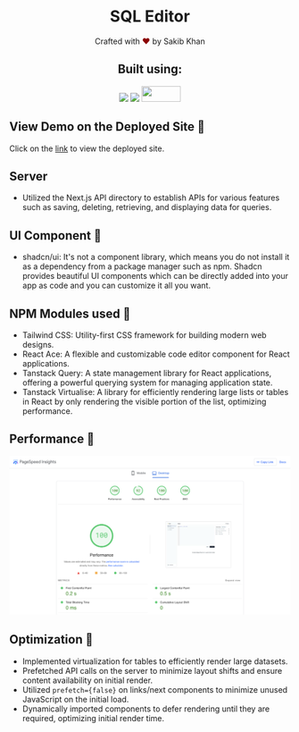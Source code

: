 <h1 align= "center">
SQL Editor
</h1>

<p align="center">
Crafted with <span style="color: #8b0000;">&hearts;</span> by Sakib Khan
</p>

<h2 align="center">Built using: </h2>
<p align="center">
    <img src="https://img.shields.io/badge/Next-black?style=for-the-badge&logo=next.js&logoColor=white" />
    <img src="https://img.shields.io/badge/Tailwind_CSS-38B2AC?style=for-the-badge&logo=tailwind-css&logoColor=white" />
    <img src="https://avatars.githubusercontent.com/u/139895814?s=200&v=4" height="28px" width="70px"/>
</p>

## View Demo on the Deployed Site 🚀

<p>Click on the <a href="https://sql--editor.vercel.app/">link</a> to view the deployed site.</p>

## Server

- Utilized the Next.js API directory to establish APIs for various features such as saving, deleting, retrieving, and displaying data for queries.

## UI Component 🚀

- shadcn/ui: It's not a component library, which means you do not install it as a dependency from a package manager such as npm. Shadcn provides beautiful UI components which can be directly added into your app as code and you can customize it all you want.

## NPM Modules used 🚀

- Tailwind CSS: Utility-first CSS framework for building modern web designs.
- React Ace: A flexible and customizable code editor component for React applications.
- Tanstack Query: A state management library for React applications, offering a powerful querying system for managing application state.
- Tanstack Virtualise: A library for efficiently rendering large lists or tables in React by only rendering the visible portion of the list, optimizing performance.

## Performance 🚀

<img src="./public/performance-screenshot.png">

## Optimization 🚀

- Implemented virtualization for tables to efficiently render large datasets.
- Prefetched API calls on the server to minimize layout shifts and ensure content availability on initial render.
- Utilized `prefetch={false}` on links/next components to minimize unused JavaScript on the initial load.
- Dynamically imported components to defer rendering until they are required, optimizing initial render time.
